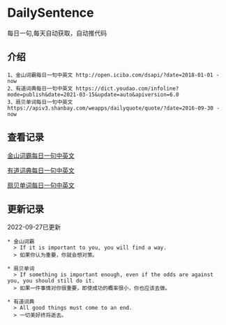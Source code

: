 # DailySentence

每日一句,每天自动获取，自动推代码

## 介绍

```
1、金山词霸每日一句中英文 http://open.iciba.com/dsapi/?date=2018-01-01 - now
2、有道词典每日一句中英文 https://dict.youdao.com/infoline?mode=publish&date=2021-03-15&update=auto&apiversion=6.0
3、扇贝单词每日一句中英文 https://apiv3.shanbay.com/weapps/dailyquote/quote/?date=2016-09-30 - now
```

## 查看记录

[金山词霸每日一句中英文](./data/iciba/)

[有道词典每日一句中英文](./data/youdao/)

[扇贝单词每日一句中英文](./data/shanbay/)

## 更新记录
2022-09-27已更新 
```
* 金山词霸
  > If it is important to you, you will find a way.
  > 如果你认为重要，你就会想对策。

* 扇贝单词
  > If something is important enough, even if the odds are against you, you should still do it.
  > 如果一件事情对你很重要，即使成功的概率很小，你也应该去做。

* 有道词典
  > All good things must come to an end.
  > 一切美好终将逝去。

```
